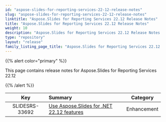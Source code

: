 ```yaml
---
id: "aspose-slides-for-reporting-services-22-12-release-notes"
slug: "aspose-slides-for-reporting-services-22-12-release-notes"
linktitle: "Aspose.Slides for Reporting Services 22.12 Release Notes"
title: "Aspose.Slides for Reporting Services 22.12 Release Notes"
weight: 10
description: "Aspose.Slides for Reporting Services 22.12 Release Notes – the latest updates and fixes."
type: "repository"
layout: "release"
family_listing_page_title: "Aspose.Slides for Reporting Services 22.12 Release Notes"
---
```


{{% alert color="primary" %}} 

This page contains release notes for Aspose.Slides for Reporting Services 22.12

{{% /alert %}} 

|**Key** |**Summary** |**Category** |
| :-: | :- | :-: |
|SLIDESRS-33692|[Use Aspose.Slides for .NET 22.12 features](/slides/net/release-notes/2022/aspose-slides-for-net-22-12-release-notes/)|Enhancement|
